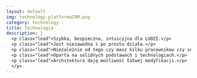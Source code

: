 ```yaml
---
layout: default
img: technology-platformaCRM.png
category: technology
title: Technologia
description: |
  <p class="lead">Szybka, bezpieczna, intuicyjna dla LUDZI.</p>
  <p class="lead">Jest niezawodna i po prostu działa.</p>
  <p class="lead">Niezależnie od tego czy masz kilku pracownikow czy setki.</p>
  <p class="lead">Oparta na solidnych podstawach i technologiach.</p> 
  <p class="lead">Architektura daję możliwość łatwej modyfikacji.</p>
  </p>
---
```

